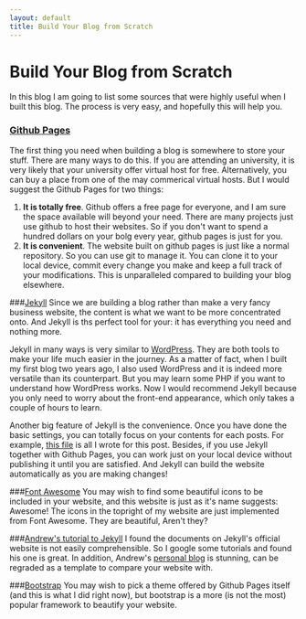 ```yaml
---
layout: default
title: Build Your Blog from Scratch
---
```

# Build Your Blog from Scratch

In this blog I am going to list some sources that were highly useful when I built this blog. The process is very easy, and hopefully this will help you. 


### [Github Pages](https://pages.github.com)
The first thing you need when building a blog is somewhere to store your stuff. There are many ways to do this. If you are attending an university, it is very likely that your university offer virtual host for free. Alternatively, you can buy a place from one of the may commerical virtual hosts. But I would suggest the Github Pages for two things: 

1.	**It is totally free**. Github offers a free page for everyone, and I am sure the space available will beyond your need. There are many projects just use github to host their websites. So if you don't want to spend a hundred dollars on your bolg every year, github pages is just for you.
2.	**It is convenient**. The website built on github pages is just like a normal repository. So you can use git to manage it. You can clone it to your local device, commit every change you make and keep a full track of your modifications. This is unparalleled compared to building your blog elsewhere. 

###[Jekyll](http://jekyllrb.com)
Since we are building a blog rather than make a very fancy business website, the content is what we want to be more concentrated onto. And Jekyll is ths perfect tool for your: it has everything you need and nothing more. 

Jekyll in many ways is very similar to [WordPress](https://wordpress.org). They are both tools to make your life much easier in the journey. As a matter of fact, when I built my first blog two years ago, I also used WordPress and it is indeed more versatile than its counterpart. But you may learn some PHP if you want to understand how WordPress works. Now I would recommend Jekyll because you only need to worry about the front-end appearance, which only takes a couple of hours to learn. 

Another big feature of Jekyll is the convenience. Once you have done the basic settings, you can totally focus on your contents for each posts. For example, [this file](/archive/2015-04-29-Build-Your-Blog-from-Scratch.md) is all I wrote for this post. Besides, if you use Jekyll together with Github Pages, you can work just on your local device without publishing it until you are satisfied. And Jekyll can build the website automatically as you are making changes!

###[Font Awesome](http://fontawesome.io)
You may wish to find some beautiful icons to be included in your website, and this website is just as it's name suggests: Awesome! The icons in the topright of my website are just implemented from Font Awesome. They are beautiful, Aren't they?

###[Andrew's tutorial to Jekyll](https://www.andrewmunsell.com/tutorials/jekyll-by-example/tutorial)
I found the documents on Jekyll's official website is not easily comprehensible. So I google some tutorials and found his one is great. In addition, Andrew's [personal blog](https://www.andrewmunsell.com) is stunning, can be regraded as a template to compare your website with. 

###[Bootstrap](http://getbootstrap.com)
You may wish to pick a theme offered by Github Pages itself (and this is what I did right now), but bootstrap is a more (is not the most) popular framework to beautify your website. 
